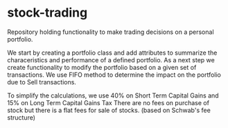 # stock-trading
Repository holding functionality to make trading decisions on a personal portfolio.

We start by creating a portfolio class and add attributes to summarize the characeristics and performance of a defined portfolio.
As a next step we create functionality to modify the portfolio based on a given set of transactions.
We use FIFO method to determine the impact on the portfolio due to Sell transactions.

To simplify the calculations, we use 40% on Short Term Capital Gains and 15% on Long Term Capital Gains Tax
There are no fees on purchase of stock but there is a flat fees for sale of stocks. (based on Schwab's fee structure)
